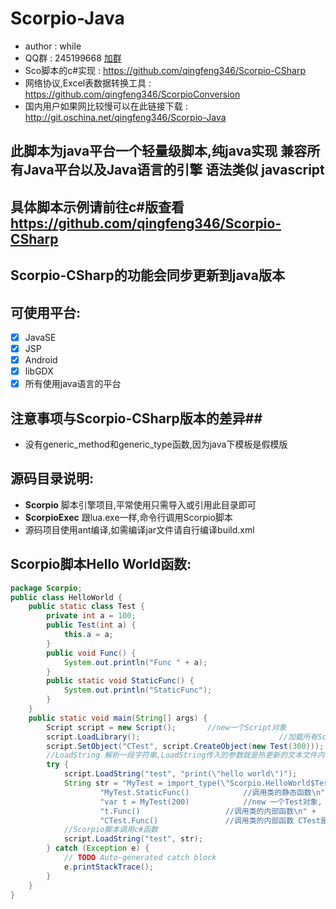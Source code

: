 # Scorpio-Java #
* author : while
* QQ群 : 245199668 [加群](http://shang.qq.com/wpa/qunwpa?idkey=8ef904955c52f7b3764403ab81602b9c08b856f040d284f7e2c1d05ed3428de8)
* Sco脚本的c#实现 : https://github.com/qingfeng346/Scorpio-CSharp
* 网络协议,Excel表数据转换工具 : https://github.com/qingfeng346/ScorpioConversion
* 国内用户如果网比较慢可以在此链接下载 : http://git.oschina.net/qingfeng346/Scorpio-Java

## 此脚本为java平台一个轻量级脚本,纯java实现 兼容所有Java平台以及Java语言的引擎 语法类似 javascript
## 具体脚本示例请前往c#版查看 https://github.com/qingfeng346/Scorpio-CSharp
## Scorpio-CSharp的功能会同步更新到java版本
## 可使用平台:
- [x] JavaSE
- [x] JSP
- [x] Android
- [x] libGDX
- [x] 所有使用java语言的平台

## 注意事项与Scorpio-CSharp版本的差异##
* 没有generic_method和generic_type函数,因为java下模板是假模版

## 源码目录说明:
* **Scorpio** 脚本引擎项目,平常使用只需导入或引用此目录即可
* **ScorpioExec** 跟lua.exe一样,命令行调用Scorpio脚本
* 源码项目使用ant编译,如需编译jar文件请自行编译build.xml

## Scorpio脚本Hello World函数:
```java
package Scorpio;
public class HelloWorld {
	public static class Test { 
		private int a = 100;
		public Test(int a) {
			this.a = a;
		}
		public void Func() {
			System.out.println("Func " + a);
		}
		public static void StaticFunc() {
			System.out.println("StaticFunc");
		}
	}
	public static void main(String[] args) {
		Script script = new Script();		//new一个Script对象
		script.LoadLibrary();								//加载所有Scorpio的库，源码在Library目录下
		script.SetObject("CTest", script.CreateObject(new Test(300)));	//SetObject可以设置一个c#对象到脚本里
		//LoadString 解析一段字符串,LoadString传入的参数就是热更新的文本文件内容
		try {
			script.LoadString("test", "print(\"hello world\")");
			String str = "MyTest = import_type(\"Scorpio.HelloWorld$Test\")		//import_type 要写入类的全路径 要加上命名空间 否则找不到此类,然后赋值给 MyTest 对象\n" +
					"MyTest.StaticFunc()			//调用类的静态函数\n" + 
					"var t = MyTest(200)			//new 一个Test对象, 括号里面是构造函数的参数\n" + 
					"t.Func()					//调用类的内部函数\n" +
					"CTest.Func()				//调用类的内部函数 CTest是通过 script.SetObject 函数设置\n";
			//Scorpio脚本调用c#函数
			script.LoadString("test", str);
		} catch (Exception e) {
			// TODO Auto-generated catch block
			e.printStackTrace();
		}
	}
}
```